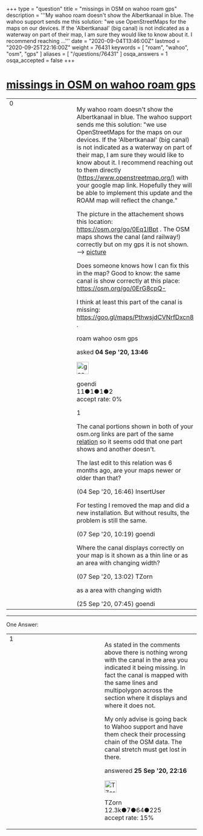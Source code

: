 +++
type = "question"
title = "missings in OSM on wahoo roam gps"
description = '''My wahoo roam doesn&#x27;t show the Albertkanaal in blue. The wahoo support sends me this solution:  &quot;we use OpenStreetMaps for the maps on our devices. If the &#x27;Albertkanaal&#x27; (big canal) is not indicated as a waterway on part of their map, I am sure they would like to know about it. I recommend reaching ...'''
date = "2020-09-04T13:46:00Z"
lastmod = "2020-09-25T22:16:00Z"
weight = 76431
keywords = [ "roam", "wahoo", "osm", "gps" ]
aliases = [ "/questions/76431" ]
osqa_answers = 1
osqa_accepted = false
+++

<div class="headNormal">

# [missings in OSM on wahoo roam gps](/questions/76431/missings-in-osm-on-wahoo-roam-gps)

</div>

<div id="main-body">

<div id="askform">

<table id="question-table" style="width:100%;">
<colgroup>
<col style="width: 50%" />
<col style="width: 50%" />
</colgroup>
<tbody>
<tr>
<td style="width: 30px; vertical-align: top"><div class="vote-buttons">
<span id="post-76431-upvote" class="ajax-command post-vote up" rel="nofollow" title="I like this post (click again to cancel)"> </span>
<div id="post-76431-score" class="post-score" title="current number of votes">
0
</div>
<span id="post-76431-downvote" class="ajax-command post-vote down" rel="nofollow" title="I dont like this post (click again to cancel)"> </span> <span id="favorite-mark" class="ajax-command favorite-mark" rel="nofollow" title="mark/unmark this question as favorite (click again to cancel)"> </span>
<div id="favorite-count" class="favorite-count">
&#10;</div>
</div></td>
<td><div id="item-right">
<div class="question-body">
<p>My wahoo roam doesn't show the Albertkanaal in blue. The wahoo support sends me this solution: "we use OpenStreetMaps for the maps on our devices. If the 'Albertkanaal' (big canal) is not indicated as a waterway on part of their map, I am sure they would like to know about it. I recommend reaching out to them directly (<a href="https://www.openstreetmap.org/)">https://www.openstreetmap.org/)</a> with your google map link. Hopefully they will be able to implement this update and the ROAM map will reflect the change."</p>
<p>The picture in the attachement shows this location: <a href="https://osm.org/go/0Eq1lBpt">https://osm.org/go/0Eq1lBpt</a> . The OSM maps shows the canal (and railway!) correctly but on my gps it is not shown. --&gt; <a href="https://p18.zdusercontent.com/attachment/212452/hqbyN706WU6JFrAIv8AxCoURG?token=eyJhbGciOiJkaXIiLCJlbmMiOiJBMTI4Q0JDLUhTMjU2In0..rosayqPefwBHOrRO1NKh0w.N-RtH6U2PZz6ZFww9in6P14TymfTMJThU6dSOdxAISF8h4F5p6UKgPCIwsfXe6q2XQtw2j-3q-v8vQdoIIOwkZVggjsLAPmz-PelItFjh4dQpO0f4upIhf9kbeZCPG00tph0JD2ozhmW80KFytfwrkyUtIkv7Wm92Rha20zKUVPgYLGkXuPEjL_JaHr6nz7pxJkHVV4l0Ye1uYa_xBvv3ue6E5ZSbOBXFlpHEXdo7KLe7KfpOROae2MKqbLjGi-Ocx2yDviHe2WlgX87FaGyqw.3q8beVWRWV3vL--wqYYu_g">picture</a></p>
<p>Does someone knows how I can fix this in the map? Good to know: the same canal is show correctly at this place: <a href="https://osm.org/go/0ErG8cpQ-">https://osm.org/go/0ErG8cpQ-</a></p>
<p>I think at least this part of the canal is missing: <a href="https://goo.gl/maps/PthwsjdCVNrfDxcn8">https://goo.gl/maps/PthwsjdCVNrfDxcn8</a> .</p>
</div>
<div id="question-tags" class="tags-container tags">
<span class="post-tag tag-link-roam" rel="tag" title="see questions tagged &#39;roam&#39;">roam</span> <span class="post-tag tag-link-wahoo" rel="tag" title="see questions tagged &#39;wahoo&#39;">wahoo</span> <span class="post-tag tag-link-osm" rel="tag" title="see questions tagged &#39;osm&#39;">osm</span> <span class="post-tag tag-link-gps" rel="tag" title="see questions tagged &#39;gps&#39;">gps</span>
</div>
<div id="question-controls" class="post-controls">
&#10;</div>
<div class="post-update-info-container">
<div class="post-update-info post-update-info-user">
<p>asked <strong>04 Sep '20, 13:46</strong></p>
<img src="https://secure.gravatar.com/avatar/deaa84fd0f17d53f51b17af60c93b990?s=32&amp;d=identicon&amp;r=g" class="gravatar" width="32" height="32" alt="goendi&#39;s gravatar image" />
<p><span>goendi</span><br />
<span class="score" title="11 reputation points">11</span><span title="1 badges"><span class="badge1">●</span><span class="badgecount">1</span></span><span title="1 badges"><span class="silver">●</span><span class="badgecount">1</span></span><span title="2 badges"><span class="bronze">●</span><span class="badgecount">2</span></span><br />
<span class="accept_rate" title="Rate of the user&#39;s accepted answers">accept rate:</span> <span title="goendi has no accepted answers">0%</span></p>
</div>
</div>
<div id="comments-container-76431" class="comments-container">
<span id="76434"></span>
<div id="comment-76434" class="comment">
<div id="post-76434-score" class="comment-score">
1
</div>
<div class="comment-text">
<p>The canal portions shown in both of your osm.org links are part of the same <a href="https://www.openstreetmap.org/relation/1424029">relation</a> so it seems odd that one part shows and another doesn't.</p>
<p>The last edit to this relation was 6 months ago, are your maps newer or older than that?</p>
</div>
<div id="comment-76434-info" class="comment-info">
<span class="comment-age">(04 Sep '20, 16:46)</span> <span class="comment-user userinfo">InsertUser</span>
</div>
</div>
<span id="76480"></span>
<div id="comment-76480" class="comment">
<div id="post-76480-score" class="comment-score">
&#10;</div>
<div class="comment-text">
<p>For testing I removed the map and did a new installation. But without results, the problem is still the same.</p>
</div>
<div id="comment-76480-info" class="comment-info">
<span class="comment-age">(07 Sep '20, 10:19)</span> <span class="comment-user userinfo">goendi</span>
</div>
</div>
<span id="76483"></span>
<div id="comment-76483" class="comment">
<div id="post-76483-score" class="comment-score">
&#10;</div>
<div class="comment-text">
<p>Where the canal displays correctly on your map is it shown as a thin line or as an area with changing width?</p>
</div>
<div id="comment-76483-info" class="comment-info">
<span class="comment-age">(07 Sep '20, 13:02)</span> <span class="comment-user userinfo">TZorn</span>
</div>
</div>
<span id="76807"></span>
<div id="comment-76807" class="comment">
<div id="post-76807-score" class="comment-score">
&#10;</div>
<div class="comment-text">
<p>as a area with changing width</p>
</div>
<div id="comment-76807-info" class="comment-info">
<span class="comment-age">(25 Sep '20, 07:45)</span> <span class="comment-user userinfo">goendi</span>
</div>
</div>
</div>
<div id="comment-tools-76431" class="comment-tools">
&#10;</div>
<div class="clear">
&#10;</div>
<div id="comment-76431-form-container" class="comment-form-container">
&#10;</div>
<div class="clear">
&#10;</div>
</div></td>
</tr>
</tbody>
</table>

------------------------------------------------------------------------

<div class="tabBar">

<span id="sort-top"></span>

<div class="headQuestions">

One Answer:

</div>

</div>

<span id="76826"></span>

<div id="answer-container-76826" class="answer">

<table style="width:100%;">
<colgroup>
<col style="width: 50%" />
<col style="width: 50%" />
</colgroup>
<tbody>
<tr>
<td style="width: 30px; vertical-align: top"><div class="vote-buttons">
<span id="post-76826-upvote" class="ajax-command post-vote up" rel="nofollow" title="I like this post (click again to cancel)"> </span>
<div id="post-76826-score" class="post-score" title="current number of votes">
1
</div>
<span id="post-76826-downvote" class="ajax-command post-vote down" rel="nofollow" title="I dont like this post (click again to cancel)"> </span>
</div></td>
<td><div class="item-right">
<div class="answer-body">
<p>As stated in the comments above there is nothing wrong with the canal in the area you indicated it being missing. In fact the canal is mapped with the same lines and multipolygon across the section where it displays and where it does not.</p>
<p>My only advise is going back to Wahoo support and have them check their processing chain of the OSM data. The canal stretch must get lost in there.</p>
</div>
<div class="answer-controls post-controls">
&#10;</div>
<div class="post-update-info-container">
<div class="post-update-info post-update-info-user">
<p>answered <strong>25 Sep '20, 22:16</strong></p>
<img src="https://secure.gravatar.com/avatar/ddebc8d5f4e0458413eacf65e36561a9?s=32&amp;d=identicon&amp;r=g" class="gravatar" width="32" height="32" alt="TZorn&#39;s gravatar image" />
<p><span>TZorn</span><br />
<span class="score" title="12350 reputation points"><span>12.3k</span></span><span title="7 badges"><span class="badge1">●</span><span class="badgecount">7</span></span><span title="64 badges"><span class="silver">●</span><span class="badgecount">64</span></span><span title="225 badges"><span class="bronze">●</span><span class="badgecount">225</span></span><br />
<span class="accept_rate" title="Rate of the user&#39;s accepted answers">accept rate:</span> <span title="TZorn has 63 accepted answers">15%</span></p>
</div>
</div>
<div id="comments-container-76826" class="comments-container">
&#10;</div>
<div id="comment-tools-76826" class="comment-tools">
&#10;</div>
<div class="clear">
&#10;</div>
<div id="comment-76826-form-container" class="comment-form-container">
&#10;</div>
<div class="clear">
&#10;</div>
</div></td>
</tr>
</tbody>
</table>

</div>

<div class="paginator-container-left">

</div>

</div>

</div>


